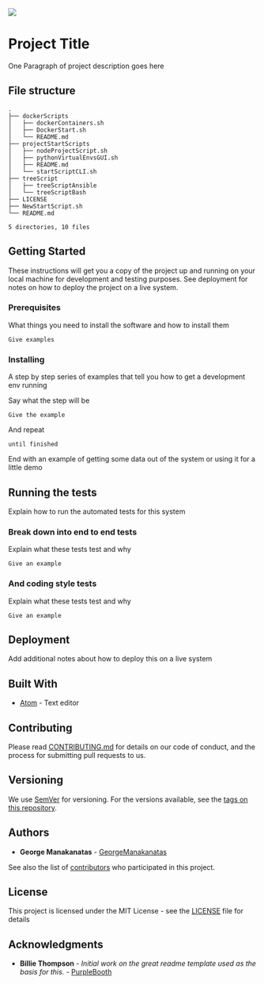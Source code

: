 <img align="center" src="./relative/path/to/image.svg">

# Project Title

One Paragraph of project description goes here

## File structure

```
.
├── dockerScripts
│   ├── dockerContainers.sh
│   ├── DockerStart.sh
│   └── README.md
├── projectStartScripts
│   ├── nodeProjectScript.sh
│   ├── pythonVirtualEnvsGUI.sh
│   ├── README.md
│   └── startScriptCLI.sh
├── treeScript
│   ├── treeScriptAnsible
│   └── treeScriptBash
├── LICENSE
├── NewStartScript.sh
└── README.md

5 directories, 10 files
```
## Getting Started

These instructions will get you a copy of the project up and running on your local machine for development and testing purposes. See deployment for notes on how to deploy the project on a live system.

### Prerequisites

What things you need to install the software and how to install them

```
Give examples
```

### Installing

A step by step series of examples that tell you how to get a development env running

Say what the step will be

```
Give the example
```

And repeat

```
until finished
```

End with an example of getting some data out of the system or using it for a little demo

## Running the tests

Explain how to run the automated tests for this system

### Break down into end to end tests

Explain what these tests test and why

```
Give an example
```

### And coding style tests

Explain what these tests test and why

```
Give an example
```

## Deployment

Add additional notes about how to deploy this on a live system

## Built With

* [Atom](https://atom.io/) - Text editor

## Contributing

Please read [CONTRIBUTING.md](https://github.com/your_project/) for details on our code of conduct, and the process for submitting pull requests to us.

## Versioning

We use [SemVer](http://semver.org/) for versioning. For the versions available, see the [tags on this repository](https://github.com/your/project/tags).

## Authors

* **George Manakanatas** - [GeorgeManakanatas](https://github.com/GeorgeManakanatas)

See also the list of [contributors](https://github.com/your/project/contributors) who participated in this project.

## License

This project is licensed under the MIT License - see the [LICENSE](LICENSE) file for details

## Acknowledgments

* **Billie Thompson** - *Initial work on the great readme template used as the basis for this.* - [PurpleBooth](https://github.com/PurpleBooth)

